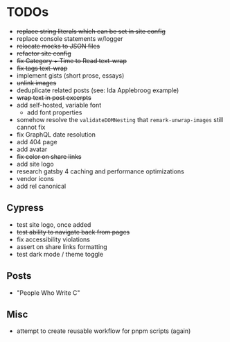 # TODOs

- ~~replace string literals which can be set in site config~~
- replace console statements w/logger
- ~~relocate mocks to JSON files~~
- ~~refactor site config~~
- ~~fix Category + Time to Read text-wrap~~
- ~~fix tags text-wrap~~
- implement gists (short prose, essays)
- ~~unlink images~~
- deduplicate related posts (see: Ida Applebroog example)
- ~~wrap text in post excerpts~~
- add self-hosted, variable font
  - add font properties
- somehow resolve the `validateDOMNesting` that `remark-unwrap-images` still cannot fix
- fix GraphQL date resolution
- add 404 page
- add avatar
- ~~fix color on share links~~
- add site logo
- research gatsby 4 caching and performance optimizations
- vendor icons
- add rel canonical

## Cypress

- test site logo, once added
- ~~test ability to navigate back from pages~~
- fix accessibility violations
- assert on share links formatting
- test dark mode / theme toggle

## Posts

- "People Who Write C"

## Misc

- attempt to create reusable workflow for pnpm scripts (again)
